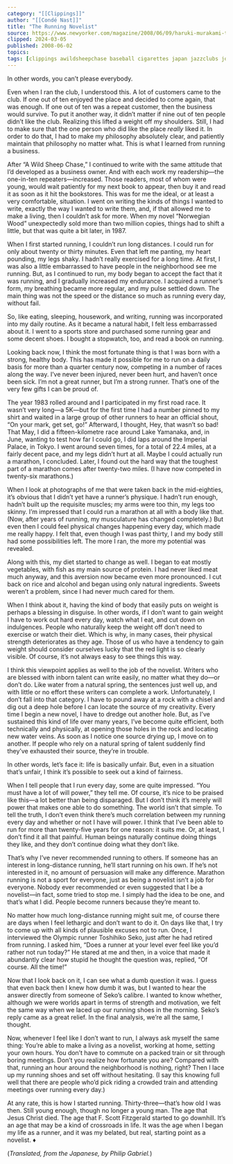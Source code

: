 ```yaml
---
category: "[[Clippings]]"
author: "[[Condé Nast]]"
title: "The Running Novelist"
source: https://www.newyorker.com/magazine/2008/06/09/haruki-murakami-the-running-novelist
clipped: 2024-03-05
published: 2008-06-02
topics: 
tags: [clippings awildsheepchase baseball cigarettes japan jazzclubs jogging marathons memoirs middleage novelists running smoking tokyo japan writers]
---
```


In other words, you can’t please everybody.

Even when I ran the club, I understood this. A lot of customers came to the club. If one out of ten enjoyed the place and decided to come again, that was enough. If one out of ten was a repeat customer, then the business would survive. To put it another way, it didn’t matter if nine out of ten people didn’t like the club. Realizing this lifted a weight off my shoulders. Still, I had to make sure that the one person who did like the place *really* liked it. In order to do that, I had to make my philosophy absolutely clear, and patiently maintain that philosophy no matter what. This is what I learned from running a business.

After “A Wild Sheep Chase,” I continued to write with the same attitude that I’d developed as a business owner. And with each work my readership—the one-in-ten repeaters—increased. Those readers, most of whom were young, would wait patiently for my next book to appear, then buy it and read it as soon as it hit the bookstores. This was for me the ideal, or at least a very comfortable, situation. I went on writing the kinds of things I wanted to write, exactly the way I wanted to write them, and, if that allowed me to make a living, then I couldn’t ask for more. When my novel “Norwegian Wood” unexpectedly sold more than two million copies, things had to shift a little, but that was quite a bit later, in 1987.

When I first started running, I couldn’t run long distances. I could run for only about twenty or thirty minutes. Even that left me panting, my heart pounding, my legs shaky. I hadn’t really exercised for a long time. At first, I was also a little embarrassed to have people in the neighborhood see me running. But, as I continued to run, my body began to accept the fact that it was running, and I gradually increased my endurance. I acquired a runner’s form, my breathing became more regular, and my pulse settled down. The main thing was not the speed or the distance so much as running every day, without fail.

So, like eating, sleeping, housework, and writing, running was incorporated into my daily routine. As it became a natural habit, I felt less embarrassed about it. I went to a sports store and purchased some running gear and some decent shoes. I bought a stopwatch, too, and read a book on running.

Looking back now, I think the most fortunate thing is that I was born with a strong, healthy body. This has made it possible for me to run on a daily basis for more than a quarter century now, competing in a number of races along the way. I’ve never been injured, never been hurt, and haven’t once been sick. I’m not a great runner, but I’m a strong runner. That’s one of the very few gifts I can be proud of.

The year 1983 rolled around and I participated in my first road race. It wasn’t very long—a 5K—but for the first time I had a number pinned to my shirt and waited in a large group of other runners to hear an official shout, “On your mark, get set, go!” Afterward, I thought, Hey, that wasn’t so bad! That May, I did a fifteen-kilometre race around Lake Yamanaka, and, in June, wanting to test how far I could go, I did laps around the Imperial Palace, in Tokyo. I went around seven times, for a total of 22.4 miles, at a fairly decent pace, and my legs didn’t hurt at all. Maybe I could actually run a marathon, I concluded. Later, I found out the hard way that the toughest part of a marathon comes after twenty-two miles. (I have now competed in twenty-six marathons.)

When I look at photographs of me that were taken back in the mid-eighties, it’s obvious that I didn’t yet have a runner’s physique. I hadn’t run enough, hadn’t built up the requisite muscles; my arms were too thin, my legs too skinny. I’m impressed that I could run a marathon at all with a body like that. (Now, after years of running, my musculature has changed completely.) But even then I could feel physical changes happening every day, which made me really happy. I felt that, even though I was past thirty, I and my body still had some possibilities left. The more I ran, the more my potential was revealed.

Along with this, my diet started to change as well. I began to eat mostly vegetables, with fish as my main source of protein. I had never liked meat much anyway, and this aversion now became even more pronounced. I cut back on rice and alcohol and began using only natural ingredients. Sweets weren’t a problem, since I had never much cared for them.

When I think about it, having the kind of body that easily puts on weight is perhaps a blessing in disguise. In other words, if I don’t want to gain weight I have to work out hard every day, watch what I eat, and cut down on indulgences. People who naturally keep the weight off don’t need to exercise or watch their diet. Which is why, in many cases, their physical strength deteriorates as they age. Those of us who have a tendency to gain weight should consider ourselves lucky that the red light is so clearly visible. Of course, it’s not always easy to see things this way.

I think this viewpoint applies as well to the job of the novelist. Writers who are blessed with inborn talent can write easily, no matter what they do—or don’t do. Like water from a natural spring, the sentences just well up, and with little or no effort these writers can complete a work. Unfortunately, I don’t fall into that category. I have to pound away at a rock with a chisel and dig out a deep hole before I can locate the source of my creativity. Every time I begin a new novel, I have to dredge out another hole. But, as I’ve sustained this kind of life over many years, I’ve become quite efficient, both technically and physically, at opening those holes in the rock and locating new water veins. As soon as I notice one source drying up, I move on to another. If people who rely on a natural spring of talent suddenly find they’ve exhausted their source, they’re in trouble.

In other words, let’s face it: life is basically unfair. But, even in a situation that’s unfair, I think it’s possible to seek out a kind of fairness.

When I tell people that I run every day, some are quite impressed. “You must have a lot of will power,” they tell me. Of course, it’s nice to be praised like this—a lot better than being disparaged. But I don’t think it’s merely will power that makes one able to do something. The world isn’t that simple. To tell the truth, I don’t even think there’s much correlation between my running every day and whether or not I have will power. I think that I’ve been able to run for more than twenty-five years for one reason: it suits me. Or, at least, I don’t find it all that painful. Human beings naturally continue doing things they like, and they don’t continue doing what they don’t like.

That’s why I’ve never recommended running to others. If someone has an interest in long-distance running, he’ll start running on his own. If he’s not interested in it, no amount of persuasion will make any difference. Marathon running is not a sport for everyone, just as being a novelist isn’t a job for everyone. Nobody ever recommended or even suggested that I be a novelist—in fact, some tried to stop me. I simply had the idea to be one, and that’s what I did. People become runners because they’re meant to.

No matter how much long-distance running might suit me, of course there are days when I feel lethargic and don’t want to do it. On days like that, I try to come up with all kinds of plausible excuses not to run. Once, I interviewed the Olympic runner Toshihiko Seko, just after he had retired from running. I asked him, “Does a runner at your level ever feel like you’d rather not run today?” He stared at me and then, in a voice that made it abundantly clear how stupid he thought the question was, replied, “Of course. All the time!”

Now that I look back on it, I can see what a dumb question it was. I guess that even back then I knew how dumb it was, but I wanted to hear the answer directly from someone of Seko’s calibre. I wanted to know whether, although we were worlds apart in terms of strength and motivation, we felt the same way when we laced up our running shoes in the morning. Seko’s reply came as a great relief. In the final analysis, we’re all the same, I thought.

Now, whenever I feel like I don’t want to run, I always ask myself the same thing: You’re able to make a living as a novelist, working at home, setting your own hours. You don’t have to commute on a packed train or sit through boring meetings. Don’t you realize how fortunate you are? Compared with that, running an hour around the neighborhood is nothing, right? Then I lace up my running shoes and set off without hesitating. (I say this knowing full well that there are people who’d pick riding a crowded train and attending meetings over running every day.)

At any rate, this is how I started running. Thirty-three—that’s how old I was then. Still young enough, though no longer a young man. The age that Jesus Christ died. The age that F. Scott Fitzgerald started to go downhill. It’s an age that may be a kind of crossroads in life. It was the age when I began my life as a runner, and it was my belated, but real, starting point as a novelist. ♦

(*Translated, from the Japanese, by Philip Gabriel.*)